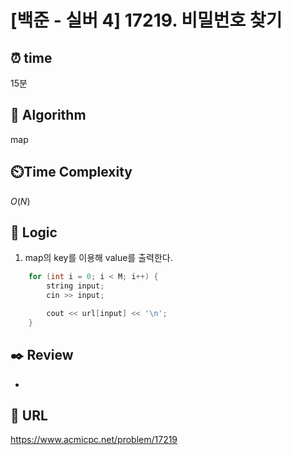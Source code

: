 # [백준 - 실버 4] 17219. 비밀번호 찾기

## ⏰  **time**

15분

## :pushpin: **Algorithm**

map

## ⏲️**Time Complexity**

$O(N)$

## :round_pushpin: **Logic**
1. map의 key를 이용해 value를 출력한다.
```cpp
	for (int i = 0; i < M; i++) {
		string input;
		cin >> input;

		cout << url[input] << '\n';
	}
```

## :black_nib: **Review**
- 

## 📡 **URL**
https://www.acmicpc.net/problem/17219
